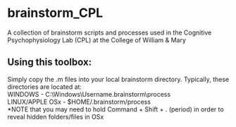 # brainstorm_CPL
A collection of brainstorm scripts and processes used in the Cognitive Psychophysiology Lab (CPL) at the College of William &amp; Mary

## Using this toolbox:
Simply copy the .m files into your local brainstorm directory.  Typically, these directories are located at:  
WINDOWS             -  C:\Windows\Username\.brainstorm\process  
LINUX/APPLE OSx     -  $HOME/.brainstorm/process  
   *NOTE that you may need to hold Command + Shift + . (period) in order to reveal hidden folders/files in OSx
